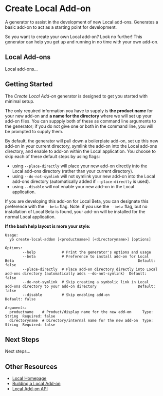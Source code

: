 # Create Local Add-on
A generator to assist in the development of new Local add-ons. Generates a basic add-on to act as a starting point for development.

So you want to create your own Local add-on? Look no further! This generator can help you get up and running in no time with your own add-on.


## Local Add-ons
Local add-ons...

## Getting Started
The *Create Local Add-on* generator is designed to get you started with minimal setup. 

The only required information you have to supply is **the product name** for your new add-on and **a name for the directory** where we will set up your add-on files. You can suppply both of these as command line arguments to the generator; if you do not give one or both in the command line, you will be prompted to supply them.

By default, the generator will pull down a boilerplate add-on, set up this new add-on in your current directory, symlink the add-on into the Local add-ons directory, and enable to add-on within the Local application. You choose to skip each of these default steps by using flags:

* using `--place-directly` will place your new add-on directly into the Local add-ons directory (rather than your current directory).
* using `--do-not-symlink` will not symlink your new add-on into the Local add-ons directory (automatically added if `--place-directly` is used).
* using `--disable` will not enable your new add-on in the Local application.

If you are developing this add-on for Local Beta, you can designate this preference with the `--beta` flag.
Note: if you use the `--beta` flag, but no installation of Local Beta is found, your add-on will be installed for the normal Local application.


**If the bash help layout is more your style:**

```
Usage:
  yo create-local-addon [<productname>] [<directoryname>] [options]

Options:
        --help            # Print the generator's options and usage
        --beta            # Preference to install add-on for Local Beta                                                         Default: false
        --place-directly  # Place add-on directory directly into Local add-ons directory (automatically adds --do-not-symlink)  Default: false
        --do-not-symlink  # Skip creating a symbolic link in Local add-ons directory to your add-on directory                   Default: false
        --disable         # Skip enabling add-on                                                                                Default: false

Arguments:
  productname    # Product/display name for the new add-on     Type: String  Required: false
  directoryname  # Directory/internal name for the new add-on  Type: String  Required: false
```

## Next Steps
Next steps...

## Other Resources
* [Local Homepage](https://localwp.com/)
* [Building a Local Add-on](https://localwp.com/get-involved/build)
* [Local Add-on API](https://github.com/getflywheel/local-docs-addon-api)